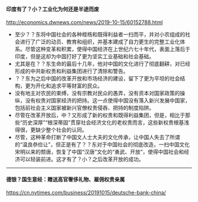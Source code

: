 #### 印度有了？小？工业化为何还是半途而废
http://economics.dwnews.com/news/2019-10-15/60152788.html
- 至少？？东将中国社会的各种桎梏和既得利益者一扫而平，并对小农组成的社会进行了广泛的动员、教育和组织，并基本建成了自力更生的完整工业化体系。尽管这种变革和积累，使得中国经济在上世纪六七十年代，表面上落后于印度，但是这却为中国打好了更为坚实工业基础和社会基础。
- 尤其是在？？东生命的最后十几年，他对中国的文化进行了彻底翻耕，对已经形成的中共新权贵和利益集团进行了清除和警告。
- ？？东为之后中国的改革开放和市场经济的建设，留下了更为平坦的社会结构，更为开化和追求平等财富的民众。
- 没有地主对农民的束缚，没有宗教对民众的愚弄，没有资本对国家政策的操纵，没有权贵对国家经济的把持。这一点使得中国没有落入新兴发展中国家，包括前社会主义国家被新兴官僚权贵侵吞、把持的制度陷阱。
- 尽管在改革开放后，中？又形成了新的权贵和既得利益集团，但是，相比于那些“历史深厚”“根深蒂固”贯穿社会经济文化的老权贵而言，这些新权贵根基浅得很，更缺少整个社会的认同。
- 尽管，这种革命打断了中国文人士大夫的文化传承，让中国人失去了所谓的“温良恭俭让”，但正是有了？？东对于中国社会的彻底改造，一扫中国文化宋明以来的颓唐，恢复了中国“汉唐”文化的“勇武、开放”，使得中国社会和经济可以轻装前进。这才有了？小？之后改革开放的成功。
---
#### 德银？国生意经：赠送高官奢侈礼物、雇佣权贵亲属
https://cn.nytimes.com/business/20191015/deutsche-bank-china/
